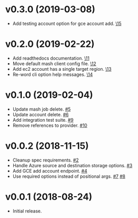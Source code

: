 v0.3.0 (2019-03-08)
===================

- Add testing account option for gce account add.
  [\15](https://github.com/SUSE-Enceladus/mash/pull/15)

v0.2.0 (2019-02-22)
===================

- Add readthedocs documentation.
  [\11](https://github.com/SUSE-Enceladus/mash/pull/11)
- Move default mash client config file.
  [\12](https://github.com/SUSE-Enceladus/mash/pull/12)
- Add ec2 account has a single target region.
  [\13](https://github.com/SUSE-Enceladus/mash/pull/13)
- Re-word cli option help messages.
  [\14](https://github.com/SUSE-Enceladus/mash/pull/14)

v0.1.0 (2019-02-04)
===================

- Update mash job delete.
  [\#5](https://github.com/SUSE-Enceladus/mash/pull/5)
- Update account delete.
  [\#6](https://github.com/SUSE-Enceladus/mash/pull/6)
- Add integration test suite.
  [\#9](https://github.com/SUSE-Enceladus/mash/pull/9)
- Remove references to provider.
  [\#10](https://github.com/SUSE-Enceladus/mash/pull/10)

v0.0.2 (2018-11-15)
===================

- Cleanup spec requirements.
  [\#2](https://github.com/SUSE-Enceladus/mash/pull/2)
- Handle Azure source and destination storage options.
  [\#3](https://github.com/SUSE-Enceladus/mash/pull/3)
- Add GCE add account endpoint.
  [\#4](https://github.com/SUSE-Enceladus/mash/pull/4)
- Use required options instead of positional args.
  [\#7](https://github.com/SUSE-Enceladus/mash/pull/7)
  [\#8](https://github.com/SUSE-Enceladus/mash/pull/8)

v0.0.1 (2018-08-24)
===================

- Initial release.
